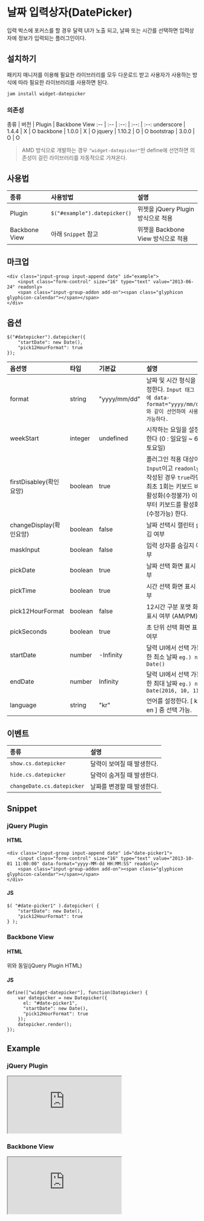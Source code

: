 <!--
{
    "id": 4315,
    "title": "날짜 입력상자(DatePicker)",
    "outline": "입력 박스에 포커스를 할 경우 달력 UI가 노출 되고, 날짜 또는 시간를 선택하면 입력상자에 정보가 입력되는 플러그인이다.",
    "tags": ["widget", "plugin"],
    "order": [4, 3, 15],
    "thumbnail": "4.3.15.date-picker.png"
}
-->

# 날짜 입력상자(DatePicker)

입력 박스에 포커스를 할 경우 달력 UI가 노출 되고, 날짜 또는 시간를 선택하면 입력상자에 정보가 입력되는 플러그인이다.

## 설치하기

패키지 매니저를 이용해 필요한 라이브러리를 모두 다운로드 받고 사용자가 사용하는 방식에 따라 필요한 라이브러리를 사용하면 된다.

```
jam install widget-datepicker
```

### 의존성

종류 | 버전 | Plugin | Backbone View
:-- | :-- | :--: | :--: | :--:
underscore | 1.4.4 | X | O
backbone | 1.0.0 | X | O
jquery | 1.10.2 | O | O
bootstrap | 3.0.0 | O | O

> AMD 방식으로 개발하는 경우 `"widget-datepicker"`만 define에 선언하면 의존성이 걸린 라이브러리를 자동적으로 가져온다.

## 사용법

종류 | 사용방법 | 설명
:-- | :-- | :--
Plugin | `$("#example").datepicker()` | 위젯을 jQuery Plugin 방식으로 적용
Backbone View | 아래 `Snippet` 참고| 위젯을 Backbone View 방식으로 적용

## 마크업

```
<div class="input-group input-append date" id="example">
    <input class="form-control" size="16" type="text" value="2013-06-24" readonly>
    <span class="input-group-addon add-on"><span class="glyphicon glyphicon-calendar"></span></span>
</div>
```

## 옵션

```
$("#datepicker").datepicker({
    "startDate": new Date(),
    "pick12HourFormat": true
});
```

옵션명 | 타입 | 기본값 | 설명
:-- | :-- | :-- | :--
format | string | "yyyy/mm/dd" | 날짜 및 시간 형식을 지정한다. `Input 태그 내에 data-format="yyyy/mm/dd" 와 같이 선언하여 사용 가능하다.`
weekStart | integer | undefined | 시작하는 요일을 설정한다 (0 : 일요일 ~ 6 : 토요일)
firstDisabley(확인요망) | boolean | true | 플러그인 적용 대상이 `Input`이고 `readonly`가 작성된 경우 `true`라면 최초 1회는 키보드 비활성화(수정불가) 이후 부터 키보드를 활성화(수정가능) 한다.
changeDisplay(확인요망) | boolean | false | 날짜 선택시 캘린터 숨김 여부
maskInput | boolean | false | 입력 상자를 숨길지 여부
pickDate | boolean | true | 날짜 선택 화면 표시 여부
pickTime | boolean | true | 시간 선택 화면 표시 여부
pick12HourFormat | boolean | false | 12시간 구분 포맷 화면 표시 여부 (AM/PM)
pickSeconds | boolean | true | 초 단위 선택 화면 표시 여부
startDate | number | -Infinity | 달력 UI에서 선택 가능한 최소 날짜 `eg.) new Date()`
endDate | number | Infinity | 달력 UI에서 선택 가능한 최대 날짜 `eg.) new Date(2016, 10, 11)`
language | string | "kr" | 언어를 설정한다. [ kr, en ] 중 선택 가능.

## 이벤트

종류 | 설명
:-- | :--
`show.cs.datepicker` | 달력이 보여질 때 발생한다.
`hide.cs.datepicker` | 달력이 숨겨질 때 발생한다.
`changeDate.cs.datepicker` | 날짜를 변경할 때 발생한다.

## Snippet

### jQuery Plugin

#### HTML

```
<div class="input-group input-append date" id="date-picker1">
    <input class="form-control" size="16" type="text" value="2013-10-01 11:00:00" data-format="yyyy-MM-dd HH:MM:SS" readonly>
    <span class="input-group-addon add-on"><span class="glyphicon glyphicon-calendar"></span></span>
</div>
```

#### JS

```
$( "#date-picker1" ).datepicker( {
    "startDate": new Date(),
    "pick12HourFormat": true
} );
```

### Backbone View
#### HTML
위와 동일(jQuery Plugin HTML)
#### JS
```
define(["widget-datepicker"], function(Datepicker) {
    var datepicker = new Datepicker({
      el: "#date-picker1",
      "startDate": new Date(),
      "pick12HourFormat": true
    });
    datepicker.render();
});
```

## Example
### jQuery Plugin
<iframe class="jsbin-livecode" src="http://jsbin.com/IPiTOje/latest/embed?html,js,output"></iframe>

### Backbone View
<iframe class="jsbin-livecode" src="http://jsbin.com/EjuPEjA/latest/embed?html,js,output"></iframe>
